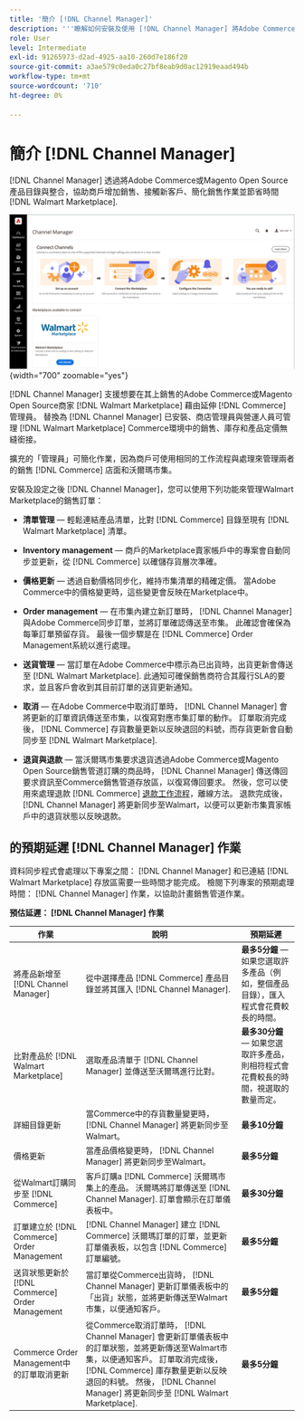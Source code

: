 ```yaml
---
title: '簡介 [!DNL Channel Manager]'
description: '''瞭解如何安裝及使用 [!DNL Channel Manager] 將Adobe Commerce和Magento Open Source商店與沃爾瑪市集整合，建立銷售管道，從商務管理員處無縫管理市集清單、定價、存貨和銷售。'
role: User
level: Intermediate
exl-id: 91265973-d2ad-4925-aa10-260d7e186f20
source-git-commit: a3ae579c0eda0c27bf8eab9d0ac12919eaad494b
workflow-type: tm+mt
source-wordcount: '710'
ht-degree: 0%

---
```



# 簡介 [!DNL Channel Manager]

[!DNL Channel Manager] 透過將Adobe Commerce或Magento Open Source產品目錄與整合，協助商戶增加銷售、接觸新客戶、簡化銷售作業並節省時間 [!DNL Walmart Marketplace].

![[!DNL Channel Manager] 擴充功能管理檢視](assets/channel-manager-home.png){width="700" zoomable="yes"}

[!DNL Channel Manager] 支援想要在其上銷售的Adobe Commerce或Magento Open Source商家 [!DNL Walmart Marketplace] 藉由延伸 [!DNL Commerce] 管理員。 替換為 [!DNL Channel Manager] 已安裝、商店管理員與營運人員可管理 [!DNL Walmart Marketplace] Commerce環境中的銷售、庫存和產品定價無縫銜接。

擴充的「管理員」可簡化作業，因為商戶可使用相同的工作流程與處理來管理兩者的銷售 [!DNL Commerce] 店面和沃爾瑪市集。

安裝及設定之後 [!DNL Channel Manager]，您可以使用下列功能來管理Walmart Marketplace的銷售訂單：

* **清單管理** — 輕鬆連結產品清單，比對 [!DNL Commerce] 目錄至現有 [!DNL Walmart Marketplace] 清單。

* **Inventory management** — 商戶的Marketplace賣家帳戶中的專案會自動同步並更新，從 [!DNL Commerce] 以確儲存貨層次準確。

* **價格更新** — 透過自動價格同步化，維持市集清單的精確定價。 當Adobe Commerce中的價格變更時，這些變更會反映在Marketplace中。

* **Order management** — 在市集內建立新訂單時， [!DNL Channel Manager] 與Adobe Commerce同步訂單，並將訂單確認傳送至市集。 此確認會確保為每筆訂單預留存貨。 最後一個步驟是在 [!DNL Commerce] Order Management系統以進行處理。

* **送貨管理** — 當訂單在Adobe Commerce中標示為已出貨時，出貨更新會傳送至 [!DNL Walmart Marketplace]. 此通知可確保銷售商符合其履行SLA的要求，並且客戶會收到其目前訂單的送貨更新通知。

* **取消** — 在Adobe Commerce中取消訂單時， [!DNL Channel Manager] 會將更新的訂單資訊傳送至市集，以復寫對應市集訂單的動作。 訂單取消完成後， [!DNL Commerce] 存貨數量更新以反映退回的料號，而存貨更新會自動同步至 [!DNL Walmart Marketplace].

* **退貨與退款** — 當沃爾瑪市集要求退貨透過Adobe Commerce或Magento Open Source銷售管道訂購的商品時， [!DNL Channel Manager] 傳送傳回要求資訊至Commerce銷售管道存放區，以復寫傳回要求。 然後，您可以使用來處理退款 [!DNL Commerce] [退款工作流程](https://experienceleague.adobe.com/docs/commerce-admin/stores-sales/order-management/credit-memos/credit-memos.html#refund-workflow)，離線方法。 退款完成後， [!DNL Channel Manager] 將更新同步至Walmart，以便可以更新市集賣家帳戶中的退貨狀態以反映退款。

## 的預期延遲 [!DNL Channel Manager] 作業

資料同步程式會處理以下專案之間： [!DNL Channel Manager] 和已連結 [!DNL Walmart Marketplace] 存放區需要一些時間才能完成。 檢閱下列專案的預期處理時間： [!DNL Channel Manager] 作業，以協助計畫銷售管道作業。

**預估延遲： [!DNL Channel Manager] 作業**

| **作業** | **說明** | **預期延遲** |
|------------------------------------------------------------|--------------------------------------------------------------------------------------------------------------------------------------------------------------------------------------------------------------------------------------------------------------------------------------------------------------------------------------------------------------------------------------------------|------------------------------------------------------------------------------------------------------------------------------|
| 將產品新增至 [!DNL Channel Manager] | 從中選擇產品 [!DNL Commerce] 產品目錄並將其匯入 [!DNL Channel Manager]. | **最多5分鐘** — 如果您選取許多產品（例如，整個產品目錄），匯入程式會花費較長的時間。 |
| 比對產品於 [!DNL Walmart Marketplace] | 選取產品清單于 [!DNL Channel Manager] 並傳送至沃爾瑪進行比對。 | **最多30分鐘** — 如果您選取許多產品，則相符程式會花費較長的時間，視選取的數量而定。 |
| 詳細目錄更新 | 當Commerce中的存貨數量變更時， [!DNL Channel Manager] 將更新同步至Walmart。 | **最多10分鐘** |
| 價格更新 | 當產品價格變更時， [!DNL Channel Manager] 將更新同步至Walmart。 | **最多5分鐘** |
| 從Walmart訂購同步至 [!DNL Commerce] | 客戶訂購a [!DNL Commerce] 沃爾瑪市集上的產品。 沃爾瑪將訂單傳送至 [!DNL Channel Manager]. 訂單會顯示在訂單儀表板中。 | **最多30分鐘** |
| 訂單建立於 [!DNL Commerce] Order Management | [!DNL Channel Manager] 建立 [!DNL Commerce] 沃爾瑪訂單的訂單，並更新訂單儀表板，以包含 [!DNL Commerce] 訂單編號。 | **最多5分鐘** |
| 送貨狀態更新於 [!DNL Commerce] Order Management | 當訂單從Commerce出貨時， [!DNL Channel Manager] 更新訂單儀表板中的「出貨」狀態，並將更新傳送至Walmart市集，以便通知客戶。 | **最多5分鐘** |
| Commerce Order Management中的訂單取消更新 | 從Commerce取消訂單時， [!DNL Channel Manager] 會更新訂單儀表板中的訂單狀態，並將更新傳送至Walmart市集，以便通知客戶。 訂單取消完成後， [!DNL Commerce] 庫存數量更新以反映退回的料號。 然後， [!DNL Channel Manager] 將更新同步至 [!DNL Walmart Marketplace]. | **最多5分鐘** |


